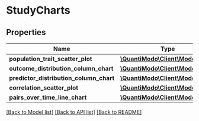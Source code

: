 # StudyCharts

## Properties
Name | Type | Description | Notes
------------ | ------------- | ------------- | -------------
**population_trait_scatter_plot** | [**\QuantiModo\Client\Model\Chart**](Chart.md) |  | [optional] 
**outcome_distribution_column_chart** | [**\QuantiModo\Client\Model\Chart**](Chart.md) |  | [optional] 
**predictor_distribution_column_chart** | [**\QuantiModo\Client\Model\Chart**](Chart.md) |  | [optional] 
**correlation_scatter_plot** | [**\QuantiModo\Client\Model\Chart**](Chart.md) |  | [optional] 
**pairs_over_time_line_chart** | [**\QuantiModo\Client\Model\Chart**](Chart.md) |  | [optional] 

[[Back to Model list]](../README.md#documentation-for-models) [[Back to API list]](../README.md#documentation-for-api-endpoints) [[Back to README]](../README.md)


